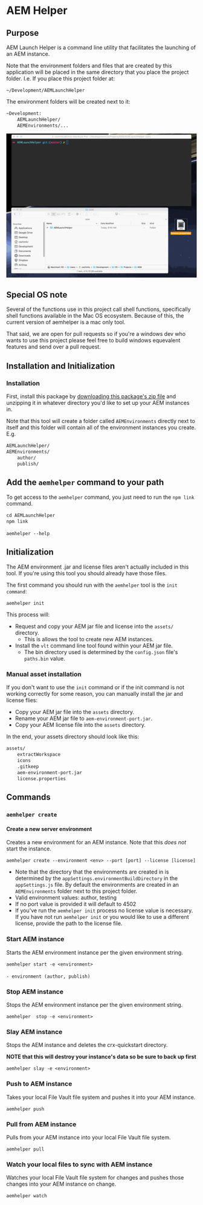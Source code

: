 # AEM Helper

## Purpose

AEM Launch Helper is a command line utility that facilitates the launching of an AEM instance.

Note that the environment folders and files that are created by this application will be placed in the same directory that you place the project folder. I.e. If you place this project folder at:

    ~/Development/AEMLaunchHelper

The environment folders will be created next to it:

    ~Development:
        AEMLaunchHelper/
        AEMEnvironments/...

![launch helper demo](readmeAttachments/aemhelperDemo.gif)

## Special OS note

Several of the functions use in this project call shell functions, specifically shell functions available in the Mac OS ecosystem. Because of this, the current version of aemhelper is a mac only tool.

That said, we are open for pull requests so if you're a windows dev who wants to use this project please feel free to build windows equevalent features and send over a pull request.


## Installation and Initialization

### Installation

First, install this package by [downloading this package's zip file](https://github.com/chris-schmitz/aem-launch-helper/archive/master.zip) and unzipping it in whatever directory you'd like to set up your AEM instances in.

Note that this tool will create a folder called `AEMEnvironments` directly next to itself and this folder will contain all of the environment instances you create. E.g.

    AEMLaunchHelper/
    AEMEnvironments/
        author/
        publish/

## Add the `aemhelper` command to your path

To get access to the `aemhelper` command, you just need to run the `npm link` command.

    cd AEMLaunchHelper
    npm link

    aemhelper --help


## Initialization

The AEM environment .jar and license files aren't actually included in this tool. If you're using this tool you should already have those files.

The first command you should run with the `aemhelper` tool is the `init command`:

    aemhelper init

This process will:

- Request and copy your AEM jar file and license into the `assets/` directory.
    - This is allows the tool to create new AEM instances.
- Install the `vlt` command line tool found within your AEM jar file.
    - The bin directory used is determined by the `config.json` file's `paths.bin` value.

### Manual asset installation

If you don't want to use the `init` command or if the init command is not working correctly for some reason, you can manually install the jar and license flies:

- Copy your AEM jar file into the `assets` directory.
- Rename your AEM jar file to `aem-environment-port.jar`.
- Copy your AEM license file into the `assets` directory.

In the end, your assets directory should look like this:

    assets/
        extractWorkspace
        icons
        .gitkeep
        aem-environment-port.jar
        license.properties

## Commands

### `aemhelper create`
#### Create a new server environment

Creates a new environment for an AEM instance. Note that this _does not_ start the instance.

    aemhelper create --environment <env> --port [port] --license [license]

- Note that the directory that the environments are created in is determined by the `appSettings.environmentBuildDirectory` in the `appSettings.js` file. By default the environments are created in an `AEMEnvironments` folder next to this project folder.
- Valid environment values: author, testing
- If no port value is provided it will default to 4502
- If you've run the `aemhelper init` process no license value is necessary. If you have not run `aemhelper init` or you would like to use a different license, provide the path to the license file.


### Start AEM instance

Starts the AEM environment instance per the given environment string.

    aemhelper start -e <environment>

    - environment (author, publish)

### Stop AEM instance

Stops the AEM environment instance per the given environment string.

    aemhelper  stop -e <environment>


### Slay AEM instance

Stops the AEM instance and deletes the crx-quickstart directory.

**NOTE that this will destroy your instance's data so be sure to back up first**

    aemhelper slay -e <environment>

### Push to AEM instance

Takes your local File Vault file system and pushes it into your AEM instance.

    aemhelper push

### Pull from AEM instance

Pulls from your AEM instance into your local File Vault file system.

    aemhelper pull

### Watch your local files to sync with AEM instance

Watches your local File Vault file system for changes and pushes those changes into your AEM instance on change.

    aemhelper watch
